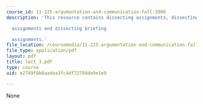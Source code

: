 ```yaml
---
course_id: 11-225-argumentation-and-communication-fall-2006
description: 'This resource contains dissecting assignments, dissecting memo

  assignments and dissecting briefing

  assignments.'
file_location: /coursemedia/11-225-argumentation-and-communication-fall-2006/e2749f8b8aadea3fc4df72704de9e1e9_lect_3.pdf
file_type: application/pdf
layout: pdf
title: lect_3.pdf
type: course
uid: e2749f8b8aadea3fc4df72704de9e1e9

---
```

None